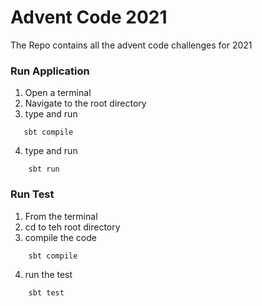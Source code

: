 # Advent Code 2021
The Repo contains all the advent code challenges for 2021

### Run Application
   1. Open a terminal
   1. Navigate to the root directory
   2. type and run

```
   sbt compile 
```
   4. type and run

```
    sbt run
```

### Run Test

   1. From the terminal
   2. cd to teh root directory
   3. compile the code

```aidl
    sbt compile
```

   4. run the test
```aidl
    sbt test
```